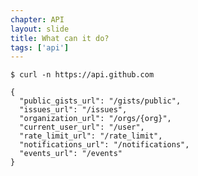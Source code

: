 ```yaml
---
chapter: API
layout: slide
title: What can it do?
tags: ['api']
---
```


	$ curl -n https://api.github.com
    
    {
      "public_gists_url": "/gists/public",
      "issues_url": "/issues",
      "organization_url": "/orgs/{org}",
      "current_user_url": "/user",
      "rate_limit_url": "/rate_limit",
      "notifications_url": "/notifications",
      "events_url": "/events"
    }
